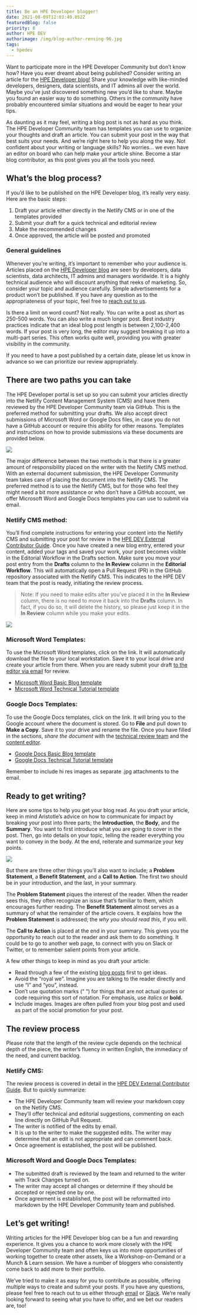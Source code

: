 ```yaml
---
title: Be an HPE Developer blogger!
date: 2021-08-09T12:03:49.852Z
featuredBlog: false
priority: 8
author: HPE DEV
authorimage: /img/blog-author-rensing-96.jpg
tags:
  - hpedev
---
```

Want to participate more in the HPE Developer Community but don’t know how? Have you ever dreamt about being published? Consider writing an article for the [HPE Developer blog!](https://developer.hpe.com/blog) Share your knowledge with like-minded developers, designers, data scientists, and IT admins all over the world. Maybe you’ve just discovered something new you’d like to share. Maybe you found an easier way to do something. Others in the community have probably encountered similar situations and would be eager to hear your tips. 

As daunting as it may feel, writing a blog post is not as hard as you think. The HPE Developer Community team has templates you can use to organize your thoughts and draft an article. You can submit your post in the way that best suits your needs. And we’re right here to help you along the way. Not confident about your writing or language skills? No worries… we even have an editor on board who can help make your article shine. Become a star blog contributor, as this post gives you all the tools you need.

## What’s the blog process?

If you’d like to be published on the HPE Developer blog, it’s really very easy. Here are the basic steps:

1. Draft your article either directly in the Netlify CMS or in one of the templates provided
2. Submit your draft for a quick technical and editorial review 
3. Make the recommended changes
4. Once approved, the article will be posted and promoted

### General guidelines

Whenever you’re writing, it’s important to remember who your audience is. Articles placed on the [HPE Developer blog](https://developer.hpe.com/blog) are seen by developers, data scientists, data architects, IT admins and managers worldwide. It is a highly technical audience who will discount anything that reeks of marketing. So, consider your topic and audience carefully. Simple advertisements for a product won’t be published. If you have any question as to the appropriateness of your topic, feel free to [reach out to us](mailto:hpedev@hpe.com). 

Is there a limit on word count? Not really. You can write a post as short as 250-500 words. You can also write a much longer post. Best industry practices indicate that an ideal blog post length is between 2,100-2,400 words. If your post is very long, the editor may suggest breaking it up into a multi-part series. This often works quite well, providing you with greater visibility in the community. 

If you need to have a post published by a certain date, please let us know in advance so we can prioritize our review appropriately.

## There are two paths you can take

The HPE Developer portal is set up so you can submit your articles directly into the Netlify Content Management System (CMS) and have them reviewed by the HPE Developer Community team via GitHub. This is the preferred method for submitting your drafts. We also accept direct submissions of Microsoft Word or Google Docs files, in case you do not have a GitHub account or require this ability for other reasons. Templates and instructions on how to provide submissions via these documents are provided below.

![](/img/blogger-two-paths-2.jpg)

The major difference between the two methods is that there is a greater amount of responsibility placed on the writer with the Netlify CMS method. With an external document submission, the HPE Developer Community team takes care of placing the document into the Netlify CMS. The preferred method is to use the Netlify CMS, but for those who feel they might need a bit more assistance or who don’t have a GitHub account, we offer Microsoft Word and Google Docs templates you can use to submit via email.

### Netlify CMS method:

You’ll find complete instructions for entering your content into the Netlify CMS and submitting your post for review in the [HPE DEV External Contributor Guide](https://github.com/hpe-dev-incubator/hpe-dev-portal/blob/master/docs/ContributorGuide-v2.md). Once you have created a new blog entry, entered your content, added your tags and saved your work, your post becomes visible in the Editorial Workflow in the Drafts section. Make sure you move your post entry from the **Drafts** column to the **In Review** column in the **Editorial Workflow**. This will automatically open a Pull Request (PR) in the GitHub repository associated with the Netlify CMS. This indicates to the HPE DEV team that the post is ready, initiating the review process. 

> Note: If you need to make edits after you’ve placed it in the **In Review** column, there is no need to move it back into the **Drafts** column. In fact, if you do so, it will delete the history, so please just keep it in the **In Review** column while you make your edits.

![](/img/blogger-workflow.jpg)

### Microsoft Word Templates:

To use the Microsoft Word templates, click on the link. It will automatically download the file to your local workstation. Save it to your local drive and create your article from there. When you are ready submit your draft [to the editor via email](mailto:hpedev@hpe.com) for review. 

* [Microsoft Word Basic Blog template](https://hpe-developer-portal.s3.amazonaws.com/uploads/media/2021/8/HPE-DEV-BASIC-BLOG-TEMPLATE-FINAL.docx)
* [Microsoft Word Technical Tutorial template](https://hpe-developer-portal.s3.amazonaws.com/uploads/media/2021/8/HPE-DEV-TECHNICAL-TUTORIAL-TEMPLATE-FINAL.docx)

### Google Docs Templates:

To use the Google Docs templates, click on the link. It will bring you to the Google account where the document is stored. Go to **File** and pull down to **Make a Copy**. Save it to your drive and rename the file. Once you have filled in the sections, *share the document* with the [technical review team](mailto:denis.choukroun@hpe.com) and the [content editor](mailto:dale.rensing@hpe.com).

* [Google Docs Basic Blog template](https://docs.google.com/document/d/1uAHcsJxavfmC0oRoccjBFI_WmuALDWhOINATiCEoDIw/edit?usp=sharing)
* [Google Docs Technical Tutorial template](https://docs.google.com/document/d/1bY0QL0TYgQtzjCF4JpsLbDMvPUMarIwQoVZFjQYej1Y/edit?usp=sharing)

Remember to include hi res images as separate .jpg attachments to the email.

## Ready to get writing?

Here are some tips to help you get your blog read. As you draft your article, keep in mind Aristotle’s advice on how to communicate for impact by breaking your post into three parts; the **Introduction**, the **Body**, and the **Summary**. You want to first introduce what you are going to cover in the post. Then, go into details on your topic, telling the reader everything you want to convey in the body. At the end, reiterate and summarize your key points.

![](/img/blogger-aristotle.jpg)

But there are three other things you’ll also want to include; a **Problem Statement**, a **Benefit Statement**, and a **Call to Action**. The first two should be in your introduction, and the last, in your summary. 

The **Problem Statement** piques the interest of the reader. When the reader sees this, they often recognize an issue that’s familiar to them, which encourages further reading. The **Benefit Statement** almost serves as a summary of what the remainder of the article covers. It explains how the **Problem Statement** is addressed; the *why you should read this*, if you will.

The **Call to Action** is placed at the end in your summary. This gives you the opportunity to reach out to the reader and ask them to do something. It could be to go to another web page, to connect with you on Slack or Twitter, or to remember salient points from your article.

A few other things to keep in mind as you draft your article:

* Read through a few of the existing [blog posts](https://developer.hpe.com/blog) first to get ideas.
* Avoid the “royal we”. Imagine you are talking to the reader directly and use “I” and “you”, instead.
* Don’t use quotation marks (“  “) for things that are not actual quotes or code requiring this sort of notation. For emphasis, use *italics* or **bold.**
* Include images. Images are often pulled from your blog post and used as part of the social promotion for your post.

## The review process

Please note that the length of the review cycle depends on the technical depth of the piece, the writer’s fluency in written English, the immediacy of the need, and current backlog.

### Netlify CMS:

The review process is covered in detail in the [HPE DEV External Contributor Guide](https://github.com/hpe-dev-incubator/hpe-dev-portal/blob/master/docs/ContributorGuide-v2.md). But to quickly summarize:

* The HPE Developer Community team will review your markdown copy on the Netlify CMS.
* They’ll offer technical and editorial suggestions, commenting on each line directly on GitHub Pull Request.
* The writer is notified of the edits by email.
* It is up to the writer to make the suggested edits. The writer may determine that an edit is not appropriate and can comment back. 
* Once agreement is established, the post will be published.

### Microsoft Word and Google Docs Templates:

* The submitted draft is reviewed by the team and returned to the writer with Track Changes turned on. 
* The writer may accept all changes or determine if they should be accepted or rejected one by one. 
* Once agreement is established, the post will be reformatted into markdown by the HPE Developer Community team and published.

## Let’s get writing!

Writing articles for the HPE Developer blog can be a fun and rewarding experience. It gives you a chance to work more closely with the HPE Developer Community team and often keys us into more opportunities of working together to create other assets, like a Workshop-on-Demand or a Munch & Learn session. We have a number of bloggers who consistently come back to add more to their portfolio. 

We’ve tried to make it as easy for you to contribute as possible, offering multiple ways to create and submit your posts. If you have any questions, please feel free to reach out to us either through [email](mailto:hpedev@hpe.com) or [Slack](https://slack.hpedev.io/). We’re really looking forward to seeing what you have to offer, and we bet our readers are, too!